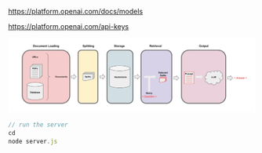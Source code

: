 
https://platform.openai.com/docs/models

https://platform.openai.com/api-keys



![image-20240922012627659](assets/image-20240922012627659.png)



```javascript
// run the server
cd 
node server.js
```



